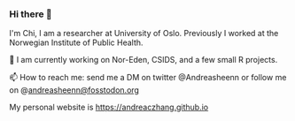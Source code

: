 ### Hi there 👋 

I'm Chi, I am a researcher at University of Oslo. Previously I worked at the Norwegian Institute of Public Health.

🔭 I am currently working on Nor-Eden, CSIDS, and a few small R projects.

📫 How to reach me: send me a DM on twitter @Andreasheenn or follow me on @andreasheenn@fosstodon.org

My personal website is https://andreaczhang.github.io

<!--
**andreaczhang/andreaczhang** is a ✨ _special_ ✨ repository because its `README.md` (this file) appears on your GitHub profile.

Here are some ideas to get you started:

- 🔭 I’m currently working on ...
- 🌱 I’m currently learning ...
- 👯 I’m looking to collaborate on ...
- 🤔 I’m looking for help with ...
- 💬 Ask me about ...
- 📫 How to reach me: ...
- 😄 Pronouns: ...
- ⚡ Fun fact: ...
-->
